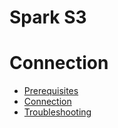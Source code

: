 <a id="spark-s3"></a>

# Spark S3

# Connection

* [Prerequisites](prerequisites.md)
* [Connection](connection.md)
* [Troubleshooting](troubleshooting.md)
